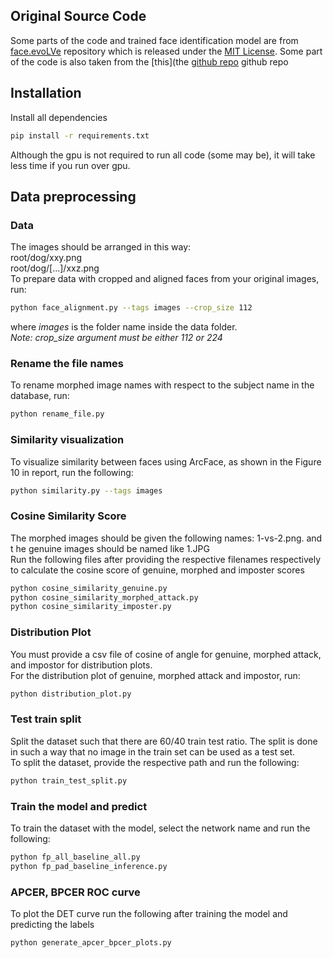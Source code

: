 ## Original Source Code
Some parts of the code and trained face identification model are from [face.evoLVe](https://github.com/ZhaoJ9014/face.evoLVe) repository which is released under the [MIT License](https://github.com/ZhaoJ9014/face.evoLVe/blob/master/LICENSE).
Some part of the code is also taken from the [this](the [github repo](https://github.com/spmallick/learnopencv/tree/master/Face-Recognition-with-ArcFace) github repo
## Installation
Install all dependencies
```sh
pip install -r requirements.txt
```
Although the gpu is not required to run all code (some may be), it will take less time if you run over gpu.

## Data preprocessing
### Data
The images should be arranged in this way: <br>
        root/dog/xxy.png <br>
        root/dog/[...]/xxz.png <br>
To prepare data with cropped and aligned faces from your original images, run: <br>
```sh
python face_alignment.py --tags images --crop_size 112
```
where _images_ is the folder name inside the data folder. <br>
_Note: crop_size argument must be either 112 or 224_

### Rename the file names
To rename morphed image names with respect to the subject name in the database, run: <br>
```sh
python rename_file.py
```

### Similarity visualization
To visualize similarity between faces using ArcFace, as shown in the Figure 10 in report, run the following: <br>
```sh
python similarity.py --tags images
```
### Cosine Similarity Score
The morphed images should be given the following names: 1-vs-2.png. and t he genuine images should be named like 1.JPG <br>
Run the following files after providing the respective filenames respectively to calculate the cosine score of genuine, morphed and imposter scores<br>
```sh
python cosine_similarity_genuine.py 
python cosine_similarity_morphed_attack.py
python cosine_similarity_imposter.py
```
### Distribution Plot
You must provide a csv file of cosine of angle for genuine, morphed attack, and impostor for distribution plots. <br>
For the distribution plot of genuine, morphed attack and impostor, run: <br>
```sh
python distribution_plot.py
```
### Test train split
Split the dataset such that there are 60/40 train test ratio. The split is done in such a way that no image in the train set can be used as a test set. <br>
To split the dataset, provide the respective path and run the following:
```sh
python train_test_split.py
```
### Train the model and predict 
To train the dataset with the model, select the network name and run the following: <br>
```sh
python fp_all_baseline_all.py
python fp_pad_baseline_inference.py
```
### APCER, BPCER ROC curve
To plot the DET curve run the following after training the model and predicting the labels <br>
```sh
python generate_apcer_bpcer_plots.py
```
